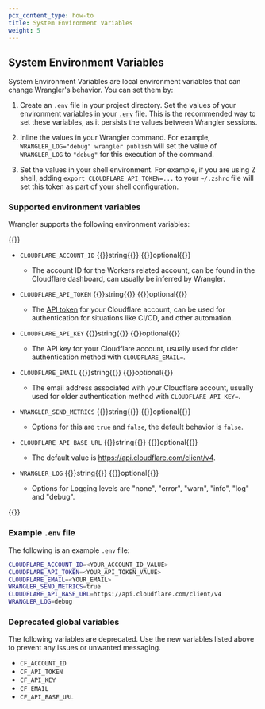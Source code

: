 ```yaml
---
pcx_content_type: how-to
title: System Environment Variables
weight: 5
---
```


## System Environment Variables

System Environment Variables are local environment variables that can change Wrangler's behavior. You can set them by:

1. Create an `.env` file in your project directory. Set the values of your environment variables in your [`.env`](/workers/wrangler/system-environment-variables/#example-env-file) file. This is the recommended way to set these variables, as it persists the values between Wrangler sessions.

2. Inline the values in your Wrangler command. For example, `WRANGLER_LOG="debug" wrangler publish` will set the value of `WRANGLER_LOG` to `"debug"` for this execution of the command.

3. Set the values in your shell environment. For example, if you are using Z shell, adding `export CLOUDFLARE_API_TOKEN=...` to your `~/.zshrc` file will set this token as part of your shell configuration.

### Supported environment variables

Wrangler supports the following environment variables:

{{<definitions>}}

- `CLOUDFLARE_ACCOUNT_ID` {{<type>}}string{{</type>}} {{<prop-meta>}}optional{{</prop-meta>}}

  - The account ID for the Workers related account, can be found in the Cloudflare dashboard, can usually be inferred by Wrangler.

- `CLOUDFLARE_API_TOKEN` {{<type>}}string{{</type>}} {{<prop-meta>}}optional{{</prop-meta>}}

  - The [API token](/api/get-started/create-token/) for your Cloudflare account, can be used for authentication for situations like CI/CD, and other automation.

- `CLOUDFLARE_API_KEY` {{<type>}}string{{</type>}} {{<prop-meta>}}optional{{</prop-meta>}}

  - The API key for your Cloudflare account, usually used for older authentication method with `CLOUDFLARE_EMAIL=`.

- `CLOUDFLARE_EMAIL` {{<type>}}string{{</type>}} {{<prop-meta>}}optional{{</prop-meta>}}

  - The email address associated with your Cloudflare account, usually used for older authentication method with `CLOUDFLARE_API_KEY=`.

- `WRANGLER_SEND_METRICS` {{<type>}}string{{</type>}} {{<prop-meta>}}optional{{</prop-meta>}}

  - Options for this are `true` and `false`, the default behavior is `false`.

- `CLOUDFLARE_API_BASE_URL` {{<type>}}string{{</type>}} {{<prop-meta>}}optional{{</prop-meta>}}

  - The default value is https://api.cloudflare.com/client/v4.

- `WRANGLER_LOG` {{<type>}}string{{</type>}} {{<prop-meta>}}optional{{</prop-meta>}}

  - Options for Logging levels are "none", "error", "warn", "info", "log" and "debug".

{{</definitions>}}

### Example `.env` file

The following is an example `.env` file:

```bash
CLOUDFLARE_ACCOUNT_ID=<YOUR_ACCOUNT_ID_VALUE>
CLOUDFLARE_API_TOKEN=<YOUR_API_TOKEN_VALUE>
CLOUDFLARE_EMAIL=<YOUR_EMAIL>
WRANGLER_SEND_METRICS=true
CLOUDFLARE_API_BASE_URL=https://api.cloudflare.com/client/v4
WRANGLER_LOG=debug
```

### Deprecated global variables

The following variables are deprecated. Use the new variables listed above to prevent any issues or unwanted messaging.

- `CF_ACCOUNT_ID`
- `CF_API_TOKEN`
- `CF_API_KEY`
- `CF_EMAIL`
- `CF_API_BASE_URL`
